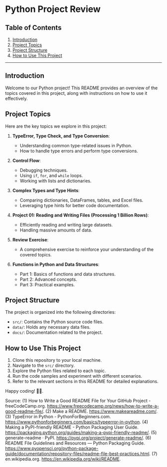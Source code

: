 # Python Project Review

## Table of Contents
1. [Introduction](#introduction)
2. [Project Topics](#project-topics)
3. [Project Structure](#project-structure)
4. [How to Use This Project](#how-to-use-this-project)

---

## Introduction
Welcome to our Python project! This README provides an overview of the topics covered in this project, along with instructions on how to use it effectively.

## Project Topics
Here are the key topics we explore in this project:

1. **TypeError, Type Check, and Type Conversion**:
   - Understanding common type-related issues in Python.
   - How to handle type errors and perform type conversions.

2. **Control Flow**:
   - Debugging techniques.
   - Using `if`, `for`, and `while` loops.
   - Working with lists and dictionaries.

3. **Complex Types and Type Hints**:
   - Comparing dictionaries, DataFrames, tables, and Excel files.
   - Leveraging type hints for better code documentation.

4. **Project 01: Reading and Writing Files (Processing 1 Billion Rows)**:
   - Efficiently reading and writing large datasets.
   - Handling massive amounts of data.

5. **Review Exercise**:
   - A comprehensive exercise to reinforce your understanding of the covered topics.

6. **Functions in Python and Data Structures**:
   - Part 1: Basics of functions and data structures.
   - Part 2: Advanced concepts.
   - Part 3: Practical examples.

## Project Structure
The project is organized into the following directories:

- `src/`: Contains the Python source code files.
- `data/`: Holds any necessary data files.
- `docs/`: Documentation related to the project.

## How to Use This Project
1. Clone this repository to your local machine.
2. Navigate to the `src/` directory.
3. Explore the Python files related to each topic.
4. Run the code samples and experiment with different scenarios.
5. Refer to the relevant sections in this README for detailed explanations.

Happy coding! 🐍🚀.

Source:
(1) How to Write a Good README File for Your GitHub Project - freeCodeCamp.org. https://www.freecodecamp.org/news/how-to-write-a-good-readme-file/.
(2) Make a README. https://www.makeareadme.com/.
(3) TypeError in Python - PythonForBeginners.com. https://www.pythonforbeginners.com/basics/typeerror-in-python.
(4) Making a PyPI-friendly README - Python Packaging User Guide. https://packaging.python.org/guides/making-a-pypi-friendly-readme/.
(5) generate-readme · PyPI. https://pypi.org/project/generate-readme/.
(6) README File Guidelines and Resources — Python Packaging Guide. https://www.pyopensci.org/python-package-guide/documentation/repository-files/readme-file-best-practices.html.
(7) en.wikipedia.org. https://en.wikipedia.org/wiki/README.